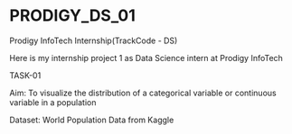 # PRODIGY_DS_01
Prodigy InfoTech Internship(TrackCode - DS)

Here is my internship project 1 as Data Science intern at Prodigy InfoTech

TASK-01

Aim: To visualize the distribution of a categorical variable or continuous variable in a population

Dataset:  World Population Data from Kaggle
